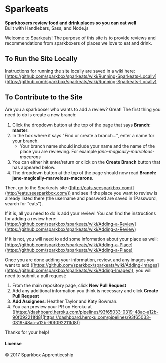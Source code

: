 # Sparkeats
**Sparkboxers review food and drink places so you can eat well**  
Built with Handlebars, Sass, and Node.js

Welcome to Sparkeats! The purpose of this site is to provide reviews and recommendations from sparkboxers of places we love to eat and drink.

## To Run the Site Locally
Instructions for running the site locally are saved in a wiki here: [https://github.com/sparkbox/sparkeats/wiki/Running-Sparkeats-Locally](https://github.com/sparkbox/sparkeats/wiki/Running-Sparkeats-Locally)

## To Contribute to the Site
Are you a sparkboxer who wants to add a review? Great! The first thing you need to do is create a new branch:
1. Click the dropdown button at the top of the page that says **Branch: master**.
2. In the box where it says "Find or create a branch...", enter a name for your branch.
    * Your branch name should include your name and the name of the place you are reviewing. For example *jane-magically-marvelous-macarons*
3. You can either hit enter/return or click on the **Create Branch** button that has appeared below.
4. The dropdown button at the top of the page should now read **Branch: jane-magically-marvelous-macarons**.

Then, go to the Sparkeats site ([http://eats.seesparkbox.com/](http://eats.seesparkbox.com/)) and see if the place you want to review is already listed there (the username and password are saved in 1Password, search for "eats").

If it is, all you need to do is add your review! You can find the instructions for adding a review here: [https://github.com/sparkbox/sparkeats/wiki/Adding-a-Review](https://github.com/sparkbox/sparkeats/wiki/Adding-a-Review)

If it is not, you will need to add some information about your place as well: [https://github.com/sparkbox/sparkeats/wiki/Adding-a-Place](https://github.com/sparkbox/sparkeats/wiki/Adding-a-Place)

Once you are done adding your information, review, and any images you want to add ([https://github.com/sparkbox/sparkeats/wiki/Adding-Images](https://github.com/sparkbox/sparkeats/wiki/Adding-Images)), you will need to submit a pull request:
1. From the main repository page, click **New Pull Request**
2. Add any additional information you think is necessary and click **Create Pull Request**
3. **Add Assignees**: Heather Taylor and Katy Bowman.
4. You can preview your PR on Heroku at ([https://dashboard.heroku.com/pipelines/93f65033-0319-48ac-a12b-90f092211fd8](https://dashboard.heroku.com/pipelines/93f65033-0319-48ac-a12b-90f092211fd8))

Thanks for your help!

#### License
&copy; 2017 Sparkbox Apprenticeship
